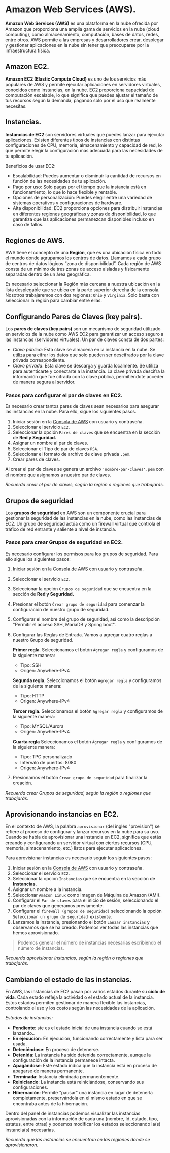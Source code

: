 # Amazon Web Services (AWS).

**Amazon Web Services (AWS)** es una plataforma en la nube ofrecida por Amazon que proporciona una amplia gama de servicios en la nube (cloud computing), como almacenamiento, computación, bases de datos, redes, entre otros. AWS permite a las empresas y desarrolladores crear, desplegar y gestionar aplicaciones en la nube sin tener que preocuparse por la infraestructura física.

## Amazon EC2.

**Amazon EC2 (Elastic Compute Cloud)** es uno de los servicios más populares de AWS y permite ejecutar aplicaciones en servidores virtuales, conocidos como instancias, en la nube. EC2 proporciona capacidad de computación escalable, lo que significa que puedes ajustar el tamaño de tus recursos según la demanda, pagando solo por el uso que realmente necesitas.

## Instancias.

**Instancias de EC2** son servidores virtuales que puedes lanzar para ejecutar aplicaciones. Existen diferentes tipos de instancias con distintas configuraciones de CPU, memoria, almacenamiento y capacidad de red, lo que permite elegir la configuración más adecuada para las necesidades de tu aplicación.

Beneficios de usar EC2:

- Escalabilidad: Puedes aumentar o disminuir la cantidad de recursos en función de las necesidades de tu aplicación.
- Pago por uso: Solo pagas por el tiempo que la instancia está en funcionamiento, lo que lo hace flexible y rentable.
- Opciones de personalización: Puedes elegir entre una variedad de sistemas operativos y configuraciones de hardware.
- Alta disponibilidad: EC2 proporciona opciones para distribuir instancias en diferentes regiones geográficas y zonas de disponibilidad, lo que garantiza que las aplicaciones permanezcan disponibles incluso en caso de fallos.

## Regiones de AWS.

AWS tiene el concepto de una **Región**, que es una ubicación física en todo el mundo donde agrupamos los centros de datos. Llamamos a cada grupo de centros de datos lógicos “zona de disponibilidad”. Cada región de AWS consta de un mínimo de tres zonas de acceso aisladas y físicamente separadas dentro de un área geográfica.

Es necesario seleccionar la Región más cercana a nuestra ubicación en la lista desplegable que se ubica en la parte superior derecha de la consola. Nosotros trabajaremos con dos regiones: `Ohio` y `Virginia`. Solo basta con seleccionar la región para cambiar entre ellas.

## Configurando Pares de Claves (key pairs).

Los **pares de claves (key pairs)** son un mecanismo de seguridad utilizado en servicios de la nube como AWS EC2 para garantizar un acceso seguro a las instancias (servidores virtuales). Un par de claves consta de dos partes:

- *Clave pública*: Esta clave se almacena en la instancia en la nube. Se utiliza para cifrar los datos que solo pueden ser descifrados por la clave privada correspondiente.
- *Clave privada*: Esta clave se descarga y guarda localmente. Se utiliza para autenticarte y conectarte a la instancia. La clave privada descifra la información que fue cifrada con la clave pública, permitiéndote acceder de manera segura al servidor.

### Pasos para configurar el par de claves en EC2.

Es necesario crear tantos pares de claves sean necesarios para asegurar las instancias en la nube. Para ello, sigue los siguientes pasos.

1. Iniciar sesión en la [Consola de AWS](https://console.aws.amazon.com/) con usuario y contraseña.
2. Seleccionar el servicio `EC2`.
3. Seleccionar la opción `Pares de claves` que se encuentra en la sección de **Red y Seguridad.**
4. Asignar un nombre al par de claves.
5. Seleccionar el Tipo de par de claves `RSA`.
6. Seleccionar el formato de archivo de clave privada `.pem`.
7. Crear pares de claves.

Al crear el par de claves se genera un archivo `'nombre-par-claves'.pem` con el nombre que asignamos a nuestro par de claves.

*Recuerda crear el par de claves, según la región o regiones que trabajarás.*

## Grupos de seguridad

Los **grupos de seguridad** en AWS son un componente crucial para gestionar la seguridad de las instancias en la nube, como las instancias de EC2. Un grupo de seguridad actúa como un firewall virtual que controla el tráfico de red entrante y saliente a nivel de instancia.

### Pasos para crear Grupos de seguridad en EC2.

Es necesario configurar los permisos para los grupos de seguridad. Para ello sigue los siguientes pasos:

1. Iniciar sesión en la [Consola de AWS](https://console.aws.amazon.com/) con usuario y contraseña.
2. Seleccionar el servicio `EC2`.
3. Seleccionar la opción `Grupos de seguridad` que se encuentra en la sección de **Red y Seguridad.**
4. Presionar el botón `Crear grupo de seguridad` para comenzar la configuración de nuestro grupo de seguridad.
5. Configurar el nombre del grupo de seguridad, así como la descripción "Permitir el acceso SSH, MariaDB y Spring boot".
6. Configurar las Reglas de Entrada. Vamos a agregar cuatro reglas a nuestro Grupo de seguridad. 

    **Primer regla**. Seleccionamos el botón `Agregar regla` y configuramos de la siguiente manera:

    - Tipo: SSH
    - Origen: Anywhere-IPv4

    **Segunda regla**. Seleccionamos el botón `Agregar regla` y configuramos de la siguiente manera:

    - Tipo: HTTP
    - Origen: Anywhere-IPv4

    **Tercer regla**. Seleccionamos el botón `Agregar regla` y configuramos de la siguiente manera:

    - Tipo: MYSQL/Aurora
    - Origen: Anywhere-IPv4

    **Cuarta regla** Seleccionamos el botón `Agregar regla` y configuramos de la siguiente manera:

    - Tipo: TPC personalizado
    - Intervalo de puertos: 8080
    - Origen: Anywhere-IPv4
7. Presionamos el botón `Crear grupo de seguridad` para finalizar la creación.

*Recuerda crear Grupos de seguridad, según la región o regiones que trabajarás.*

## Aprovisionando instancias en EC2.

En el contexto de AWS, la palabra `aprovisionar` (del inglés "provision") se refiere al proceso de configurar y lanzar recursos en la nube para su uso. Cuando se habla de aprovisionar una instancia en EC2, significa que estás creando y configurando un servidor virtual con ciertos recursos (CPU, memoria, almacenamiento, etc.) listos para ejecutar aplicaciones.

Para aprovisionar instancias es necesario seguir los siguientes pasos:

1. Iniciar sesión en la [Consola de AWS](https://console.aws.amazon.com/) con usuario y contraseña.
2. Seleccionar el servicio `EC2`.
3. Seleccionar la opción `Instancias` que se encuentra en la sección de **Instancias.**
4. Asignar un nombre a la instancia.
5. Seleccionar `Amazon Linux` como Imagen de Máquina de Amazon (AMI).
6. Configurar el `Par de claves` para el inicio de sesión, seleccionando el par de claves que generamos previamente.
7. Configurar el `firewall (grupos de seguridad)` seleccionando la opción `Seleccionar un grupo de seguridad existente`.
8. Lanzamos la instancia, presionando el botón `Lanzar instancias` y observamos que se ha creado. 
Podemos ver todas las instancias que hemos aprovisionado.

> Podemos generar el número de instancias necesarias escribiendo el número de instancias.

*Recuerda aprovisionar Instancias, según la región o regiones que trabajarás.*

## Cambiando el estado de las instancias.

En AWS, las instancias de EC2 pasan por varios estados durante su **ciclo de vida**. Cada estado refleja la actividad o el estado actual de la instancia. Estos estados permiten gestionar de manera flexible las instancias, controlando el uso y los costos según las necesidades de la aplicación.

*Estados de instancias:*

- **Pendiente**: ste es el estado inicial de una instancia cuando se está lanzando..
- **En ejecución**: En ejecución, funcionando correctamente y lista para ser usada.
- **Deteniéndose**: En proceso de detenerse.
- **Detenida**: La instancia ha sido detenida correctamente, aunque la configuración de la instancia permanece intacta.
- **Apagándose**: Este estado indica que la instancia está en proceso de apagarse de manera permanente.
- **Terminada**: Instancia eliminada permanentemente.
- **Reiniciando**: La instancia está reiniciándose, conservando sus configuraciones.
- **Hibernación**: Permite "pausar" una instancia en lugar de detenerla completamente, preservándola en el mismo estado en que se encontraba antes de la hibernación.

Dentro del panel de instancias podemos visualizar las instancias aprovisionadas con la información de cada una (nombre, Id, estado, tipo, estatus, entre otras) y podemos modificar los estados seleccionando la(s) instancia(s) necesarias.

*Recuerda que las instancias se encuentran en las regiones donde se aprovisionaron.*
